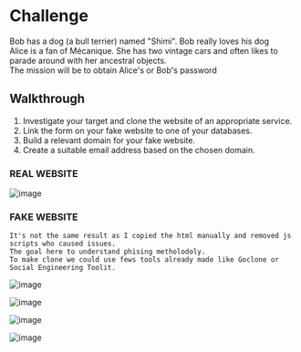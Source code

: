 
# Challenge
Bob has a dog (a bull terrier) named "Shimi". Bob really loves his dog <br>
Alice is a fan of Mécanique. She has two vintage cars and often likes to parade around with her ancestral objects. <br>
The mission will be to obtain Alice's or Bob's password

## Walkthrough 
1) Investigate your target and clone the website of an appropriate service.
2) Link the form on your fake website to one of your databases.
3) Build a relevant domain for your fake website.
4) Create a suitable email address based on the chosen domain.
### REAL WEBSITE
![image](https://github.com/AyraStelmaszewski/Cheatsheet-Phising/assets/68444023/6bd84a36-b455-4a44-b165-185b2b9d4121)
### FAKE WEBSITE
    It's not the same result as I copied the html manually and removed js scripts who caused issues. 
    The goal here to understand phising metholodoly.
    To make clone we could use fews tools already made like Goclone or Social Engineering Toolit.
![image](https://github.com/AyraStelmaszewski/Cheatsheet-Phising/assets/68444023/211cb0c4-b230-4148-8fbc-f8577d35dd52)


![image](https://github.com/AyraStelmaszewski/Cheatsheet-Phising/assets/68444023/da4e3c08-c4ac-4f4b-888e-3762cf44df49)

![image](https://github.com/AyraStelmaszewski/Cheatsheet-Phising/assets/68444023/e156242a-ffd5-41ef-95dd-dced4104aba6)

![image](https://github.com/AyraStelmaszewski/Cheatsheet-Phising/assets/68444023/62fa94e3-1ab3-4aaf-ba56-370d88119280)
